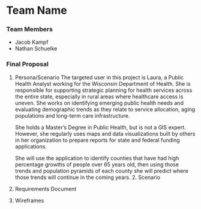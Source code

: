 # Team Name

### Team Members
- Jacob Kampf
- Nathan Schuelke

### Final Proposal
1. Persona/Scenario
    The targeted user in this project is Laura, a Public Health Analyst working for the Wisconsin Department of Health.  She is responsible for supporting strategic planning for health services across the entire state, especially in rural areas where healthcare access is       uneven.  She works on identifying emerging public health needs and evaluating demographic trends as they relate to service allocation, aging populations and long-term care infrastructure. 
    
    She holds a Master’s Degree in Public Health, but is not a GIS expert.  However, she regularly uses maps and data visualizations built by others in her organization to prepare reports for state and federal funding applications. 
    
    She will use the application to identify counties that have had high percentage growths of people over 65 years old, then using those trends and population pyramids of each county she will predict where those trends will continue in the coming years. 
    2. Scenario
2. Requirements Document

3. Wireframes






